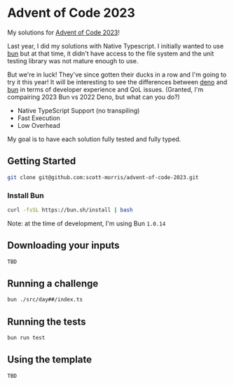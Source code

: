 # Advent of Code 2023

My solutions for [Advent of Code 2023](https://adventofcode.com/2023)!

Last year, I did my solutions with Native Typescript. I initially wanted to use [bun](https://bun.sh) but at that time, it didn't have access to the file system and the unit testing library was not mature enough to use.

But we're in luck! They've since gotten their ducks in a row and I'm going to try it this year! It will be interesting to see the differences between [deno](https://deno.land/) and [bun](https://bun.sh) in terms of developer experience and QoL issues. (Granted, I'm compairing 2023 Bun vs 2022 Deno, but what can you do?)

- Native TypeScript Support (no transpiling)
- Fast Execution
- Low Overhead

My goal is to have each solution fully tested and fully typed.

## Getting Started

```sh
git clone git@github.com:scott-morris/advent-of-code-2023.git
```

### Install Bun

```sh
curl -fsSL https://bun.sh/install | bash
```
Note: at the time of development, I'm using Bun `1.0.14`

## Downloading your inputs

```sh
TBD
```

## Running a challenge

```sh
bun ./src/day##/index.ts
```

## Running the tests

```sh
bun run test
```

## Using the template

```sh
TBD
```
